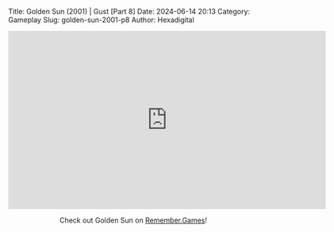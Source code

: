 Title: Golden Sun (2001) | Gust [Part 8]
Date: 2024-06-14 20:13
Category: Gameplay
Slug: golden-sun-2001-p8
Author: Hexadigital

<center><iframe src="https://www.youtube.com/embed/vSoxQu0rKxM?feature=oembed" allow="accelerometer; autoplay; encrypted-media; gyroscope; picture-in-picture" width="640" height="360" frameborder="0"></iframe>

Check out Golden Sun on [Remember.Games](https://remember.games/game/3374/golden-sun/)!</center>